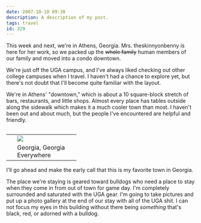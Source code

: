 ```yaml
---
date: 2007-10-10 09:30
description: A description of my post.
tags: travel
id: 329
---
```

This week and next, we're in Athens, Georgia.  Mrs. theskinnyonbenny is here for her work, so we packed up the <strike>whole family</strike> human members of our family and moved into a condo downtown.

We're just off the UGA campus, and I've always liked checking out other college campuses when I travel.  I haven't had a chance to explore yet, but there's not doubt that I'll become quite familiar with the layout.

We're in Athens' "downtown," which is about a 10 square-block stretch of bars, restaurants, and little shops.  Almost every place has tables outside along the sidewalk which makes it a much cooler town than most.  I haven't been out and about much, but the people I've encountered are helpful and friendly.
<!--more-->
<table cellpadding="2" align="right">
<tr>
<td width="5" rowspan="2"><spacer type="block" width="5" height="1"></td>
<td width="150" ><img src="/img/uga.jpg"></td>
</tr>
<tr>
<td class="caption" width="150">Georgia, Georgia Everywhere</td>
</tr>
</table>

I'll go ahead and make the early call that this is my favorite town in Georgia.

The place we're staying is geared toward bulldogs who need a place to stay when they come in from out of town for game day.  I'm completely surrounded and saturated with the UGA gear.  I'm going to take pictures and put up a photo gallery at the end of our stay with all of the UGA shit.  I can not focus my eyes in this building without there being <i>something</i> that's black, red, or adorned with a bulldog.